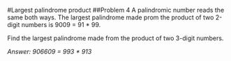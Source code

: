 #Largest palindrome product
##Problem 4
A palindromic number reads the same both ways.
The largest palindrome made prom the product of two 2-digit numbers is 9009 = 91 * 99.

Find the largest palindrome made from the product of two 3-digit numbers.

_Answer: 906609 = 993 * 913_